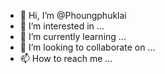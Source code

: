 - 👋 Hi, I’m @Phoungphuklai
- 👀 I’m interested in ...
- 🌱 I’m currently learning ...
- 💞️ I’m looking to collaborate on ...
- 📫 How to reach me ...

<!---
Phoungphuklai/Phoungphuklai is a ✨ special ✨ repository because its `README.md` (this file) appears on your GitHub profile.
You can click the Preview link to take a look at your changes.
--->
